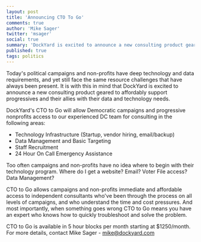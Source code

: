 ```yaml
---
layout: post
title: 'Announcing CTO To Go'
comments: true
author: 'Mike Sager'
twitter: 'msager'
social: true
summary: 'DockYard is excited to announce a new consulting product geared to affordably support progressives and their allies with their data and technology needs.'
published: true
tags: politics
---
```

Today's political campaigns and non-profits have deep technology and data requirements, and yet still face the same resource challenges that have always been present. It is with this in mind that DockYard is excited to announce a new consulting product geared to affordably support progressives and their allies with their data and technology needs.

DockYard's CTO to Go will allow Democratic campaigns and progressive nonprofits access to our experienced DC team for consulting in the following areas:

- Technology Infrastructure (Startup, vendor hiring, email/backup)
- Data Management and Basic Targeting
- Staff Recruitment
- 24 Hour On Call Emergency Assistance

Too often campaigns and non-profits have no idea where to begin with their technology program. Where do I get a website? Email? Voter File access? Data Management?

CTO to Go allows campaigns and non-profits immediate and affordable access to independent consultants who've been through the process on all levels of campaigns, and who understand the time and cost pressures. And most importantly, when something goes wrong CTO to Go means you have an expert who knows how to quickly troubleshoot and solve the problem.

CTO to Go is available in 5 hour blocks per month starting at $1250/month. For more details, contact Mike Sager - [mike@dockyard.com](mailto:mike@dockyard.com)
